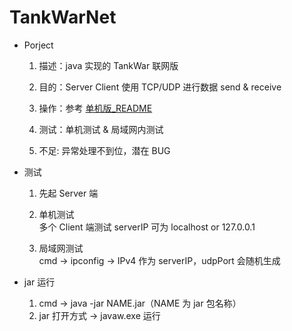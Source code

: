 # TankWarNet

- Porject

    1. 描述：java 实现的 TankWar 联网版
    
    2. 目的：Server Client 使用 TCP/UDP 进行数据 send & receive
    
    3. 操作：参考 [单机版_README](https://github.com/LearningPracticeTheory/TankWar/blob/master/README.md)

    4. 测试：单机测试 & 局域网内测试

    5. 不足: 异常处理不到位，潜在 BUG    
        
- 测试

    1. 先起 Server 端
    
    2. 单机测试
    \
        多个 Client 端测试 serverIP 可为 localhost or 127.0.0.1
        
    3. 局域网测试
    \
    cmd -> ipconfig -> IPv4 作为 serverIP，udpPort 会随机生成

- jar 运行

    1. cmd -> java -jar NAME.jar（NAME 为 jar 包名称）
    2. jar 打开方式 -> javaw.exe 运行